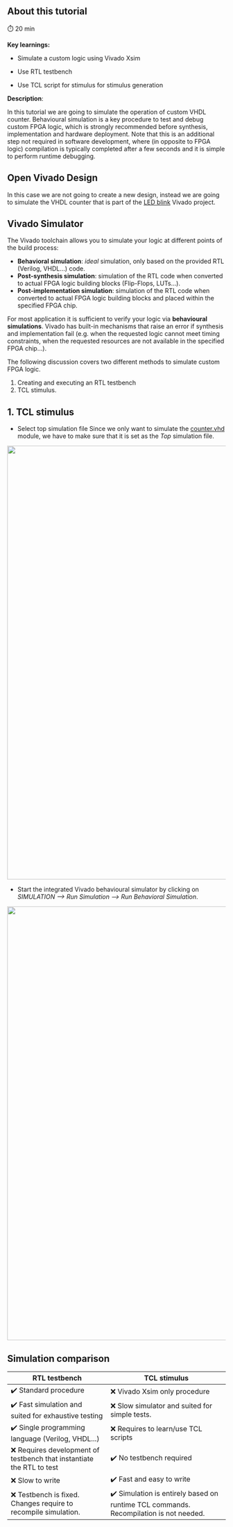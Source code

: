 ## About this tutorial 
:stopwatch: 20 min

**Key learnings:**

* Simulate a custom logic using Vivado Xsim

* Use RTL testbench 
* Use TCL script for stimulus for stimulus generation

**Description**:

In this tutorial we are going to simulate the operation of custom VHDL counter. Behavioural simulation is a key procedure to test and debug custom FPGA logic, which is strongly recommended before synthesis, implementation and hardware deployment. Note that this is an additional step not required in software development, where (in opposite to FPGA logic) compilation is typically completed after a few seconds and it is simple to perform runtime debugging. 

## Open Vivado Design
In this case we are not going to create a new design, instead we are going to simulate the VHDL counter that is part of the [LED blink](https://github.com/dspsandbox/FPGA-Notes-for-Scientists/wiki/LED-blink) Vivado project. 

## Vivado Simulator
The Vivado toolchain allows you to simulate your logic at different points of the build process:
 * **Behavioral simulation**: *ideal* simulation, only based on the provided RTL (Verilog, VHDL...) code.
 * **Post-synthesis simulation**: simulation of the RTL code when converted to actual FPGA logic building blocks (Flip-Flops, LUTs...). 
 * **Post-implementation simulation**: simulation of the RTL code when converted to actual FPGA logic building blocks and placed within the specified FPGA chip. 

For most application it is sufficient to verify your logic via **behavioural simulations**. Vivado has built-in mechanisms that raise an error if synthesis and implementation fail (e.g. when the requested logic cannot meet timing constraints, when the requested resources are not available in the specified FPGA chip...).


The following discussion covers two different methods to simulate custom FPGA logic. 
1. Creating and executing an RTL testbench 
2. TCL stimulus. 


## 1. TCL stimulus

* Select top simulation file
Since we only want to simulate the [counter.vhd](https://github.com/dspsandbox/FPGA-Notes-for-Scientists/blob/main/hdl/counter.vhd) module, we have to make sure that it is set as the *Top* simulation file. 

<img src="https://github.com/dspsandbox/FPGA-Notes-for-Scientists/blob/main/doc/behavioural-simulation/set_top.png" width="1000"/>

* Start the integrated Vivado behavioural simulator by clicking on *SIMULATION --> Run Simulation --> Run Behavioral Simulation*. 

<img src="https://github.com/dspsandbox/FPGA-Notes-for-Scientists/blob/main/doc/behavioural-simulation/start_sim_tcl.png" width="1000"/>









## Simulation comparison
|RTL testbench |TCL stimulus |
|---|---|
| :heavy_check_mark: Standard procedure| :x: Vivado Xsim only procedure |
| :heavy_check_mark: Fast simulation and suited for exhaustive testing| :x:  Slow simulator and suited for simple tests.|
| :heavy_check_mark: Single programming language (Verilog, VHDL...)| :x: Requires to learn/use TCL scripts |
| :x: Requires development of testbench that instantiate the RTL to test| :heavy_check_mark: No testbench required  |
| :x: Slow to write| :heavy_check_mark: Fast and easy to write|
| :x: Testbench is fixed. Changes require to recompile simulation.| :heavy_check_mark: Simulation is entirely based on runtime TCL commands. Recompilation is not needed.|


